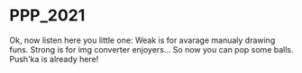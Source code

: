 # PPP_2021
Ok, now listen here you little one: 
Weak is for avarage manualy drawing funs. 
Strong is for img converter enjoyers... 
So now you can pop some balls.
Push'ka is already here!
